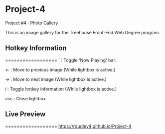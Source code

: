 # Project-4
Project #4 : Photo Gallery

This is an image gallery for the Treehouse Front-End Web Degree program.

## Hotkey Information
==================
*`*   : Toggle 'Now Playing' bar.

*←*   : Move to previous image (While lightbox is active.)

*→*   : Move to next image (While lightbox is active.)

*i*   : Toggle hotkey information (While lightbox is active.)

*esc* : Close lightbox.

## Live Preview
==================
https://rdudley4.github.io/Project-4
